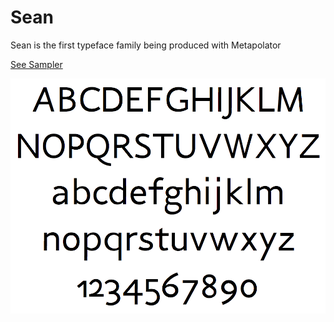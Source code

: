 Sean
====

Sean is the first typeface family being produced with Metapolator

[See Sampler](https://github.com/metapolator/Sean/raw/master/Sean_Type_Specimen.pdf)

<a href="https://github.com/metapolator/Sean/raw/master/Sean_Type_Specimen.pdf" target="_blank"><img src="/seanspecimen.png"></a>
